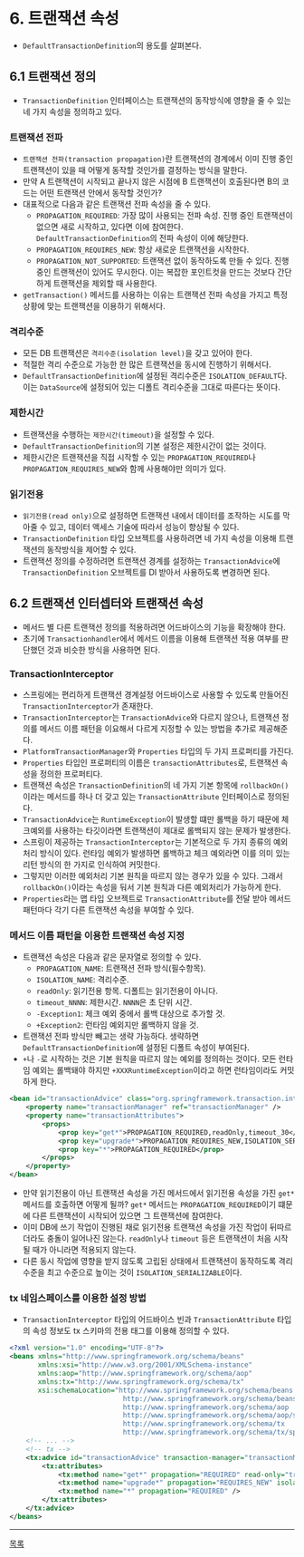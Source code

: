 # 6. 트랜잭션 속성

- `DefaultTransactionDefinition`의 용도를 살펴본다.

## 6.1 트랜잭션 정의

- `TransactionDefinition` 인터페이스는 트랜잭션의 동작방식에 영향을 줄 수 있는 네 가지 속성을 정의하고 있다.

### 트랜잭션 전파

- `트랜잭션 전파(transaction propagation)`란 트랜잭션의 경계에서 이미 진행 중인 트랜잭션이 있을 때 어떻게 동작할 것인가를 결정하는 방식을 말한다.
- 만약 A 트랜잭션이 시작되고 끝나지 않은 시점에 B 트랜잭션이 호출된다면 B의 코드는 어떤 트랜잭션 안에서 동작할 것인가?
- 대표적으로 다음과 같은 트랜잭션 전파 속성을 줄 수 있다.
    - `PROPAGATION_REQUIRED`: 가장 많이 사용되는 전파 속성. 진행 중인 트랜잭션이 없으면 새로 시작하고, 있다면 이에 참여한다. `DefaultTransactionDefinition`의 전파 속성이 이에 해당한다.
    - `PROPAGATION_REQUIRES_NEW`: 항상 새로운 트랜잭션을 시작한다.
    - `PROPAGATION_NOT_SUPPORTED`: 트랜잭션 없이 동작하도록 만들 수 있다. 진행 중인 트랜잭션이 있어도 무시한다. 이는 복잡한 포인트컷을 만드는 것보다 간단하게 트랜잭션을 제외할 때 사용한다. 
- `getTransaction()` 메서드를 사용하는 이유는 트랜잭션 전파 속성을 가지고 특정 상황에 맞는 트랜잭션을 이용하기 위해서다.

### 격리수준

- 모든 DB 트랜잭션은 `격리수준(isolation level)`을 갖고 있어야 한다.
- 적절한 격리 수준으로 가능한 한 많은 트랜잭션을 동시에 진행하기 위해서다.
- `DefaultTransactionDefinition`에 설정된 격리수준은 `ISOLATION_DEFAULT`다. 이는 `DataSource`에 설정되어 있는 디폴트 격리수준을 그대로 따른다는 뜻이다.

### 제한시간

- 트랜잭션을 수행하는 `제한시간(timeout)`을 설정할 수 있다.
- `DefaultTransactionDefinition`의 기본 설정은 제한시간이 없는 것이다.
- 제한시간은 트랜잭션을 직접 시작할 수 있는 `PROPAGATION_REQUIRED`나 `PROPAGATION_REQUIRES_NEW`와 함께 사용해야만 의미가 있다.

### 읽기전용

- `읽기전용(read only)`으로 설정하면 트랜잭션 내에서 데이터를 조작하는 시도를 막아줄 수 있고, 데이터 액세스 기술에 따라서 성능이 향상될 수 있다.
- `TransactionDefinition` 타입 오브젝트를 사용하려면 네 가지 속성을 이용해 트랜잭션의 동작방식을 제어할 수 있다.
- 트랜잭션 정의를 수정하려면 트랜잭션 경계를 설정하는 `TransactionAdvice`에 `TransactionDefinition` 오브젝트를 DI 받아서 사용하도록 변경하면 된다.

## 6.2 트랜잭션 인터셉터와 트랜잭션 속성

- 메서드 별 다른 트랜잭션 정의를 적용하려면 어드바이스의 기능을 확장해야 한다.
- 초기에 `Transactionhandler`에서 메서드 이름을 이용해 트랜잭션 적용 여부를 판단했던 것과 비슷한 방식을 사용하면 된다.

### TransactionInterceptor

- 스프링에는 편리하게 트랜잭션 경계설정 어드바이스로 사용할 수 있도록 만들어진 `TransactionInterceptor`가 존재한다.
- `TransactionInterceptor`는 `TransactionAdvice`와 다르지 않으나, 트랜잭션 정의를 메서드 이름 패턴을 이요해서 다르게 지정할 수 있는 방법을 추가로 제공해준다.
- `PlatformTransactionManager`와 `Properties` 타입의 두 가지 프로퍼티를 가진다.
- `Properties` 타입인 프로퍼티의 이름은 `transactionAttributes`로, 트랜잭션 속성을 정의한 프로퍼티다.
- 트랜잭션 속성은 `TransactionDefinition`의 네 가지 기본 항목에 `rollbackOn()`이라는 메서드를 하나 더 갖고 있는 `TransactionAttribute` 인터페이스로 정의된다.
- `TransactionAdvice`는 `RuntimeException`이 발생할 떄만 롤백을 하기 때문에 체크예외를 사용하는 타깃이라면 트랜잭션이 제대로 롤백되지 않는 문제가 발생한다.
- 스프링이 제공하는 `TransactionInterceptor`는 기본적으로 두 가지 종류의 예외처리 방식이 있다. 런타임 예외가 발생하면 롤백하고 체크 예외라면 이를 의미 있는 리턴 방식의 한 가지로 인식하여 커밋한다.
- 그렇지만 이러한 예외처리 기본 원칙을 따르지 않는 경우가 있을 수 있다. 그래서 `rollbackOn()`이라는 속성을 둬서 기본 원칙과 다른 예외처리가 가능하게 한다.
- `Properties`라는 맵 타입 오브젝트로 `TransactionAttribute`를 전달 받아 메서드 패턴마다 각기 다른 트랜잭션 속성을 부여할 수 있다.

### 메서드 이름 패턴을 이용한 트랜잭션 속성 지정

- 트랜잭션 속성은 다음과 같은 문자열로 정의할 수 있다.
    - `PROPAGATION_NAME`: 트랜잭션 전파 방식(필수항목).
    - `ISOLATION_NAME`: 격리수준.
    - `readOnly`: 읽기전용 항목. 디폴트는 읽기전용이 아니다.
    - `timeout_NNNN`: 제한시간. `NNNN`은 초 단위 시간.
    - `-Exception1`: 체크 예외 중에서 롤백 대상으로 추가할 것.
    - `+Exception2`: 런타임 예외지만 롤백하지 않을 것.
- 트랜잭션 전파 방식만 빼고는 생략 가능하다. 생략하면 `DefaultTransactionDefinition`에 설정된 디폴트 속성이 부여된다.
- `+`나 `-`로 시작하는 것은 기본 원칙을 따르지 않는 예외를 정의하는 것이다. 모든 런타임 예외는 롤백돼야 하지만 `+XXXRuntimeException`이라고 하면 런타임이라도 커밋하게 한다.

```xml
<bean id="transactionAdvice" class="org.springframework.transaction.interceptor.TransactionInterceptor">
    <property name="transactionManager" ref="transactionManager" />
    <property name="transactionAttributes">
        <props>
            <prop key="get*">PROPAGATION_REQUIRED,readOnly,timeout_30</prop>
            <prop key="upgrade*">PROPAGATION_REQUIRES_NEW,ISOLATION_SERIALIZABLE</prop>
            <prop key="*">PROPAGATION_REQUIRED</prop>
        </props>
    </property>
</bean>
```

- 만약 읽기전용이 아닌 트랜잭션 속성을 가진 메서드에서 읽기전용 속성을 가진 `get*` 메서드를 호출하면 어떻게 될까? `get*` 메서드는 `PROPAGATION_REQUIRED`이기 떄문에 다른 트랜잭션이 시작되어 있으면 그 트랜잭션에 참여한다.
- 이미 DB에 쓰기 작업이 진행된 채로 읽기전용 트랜잭션 속성을 가진 작업이 뒤따르더라도 충돌이 일어나진 않는다. `readOnly`나 `timeout` 등은 트랜잭션이 처음 시작될 때가 아니라면 적용되지 않는다.
- 다른 동시 작업에 영향을 받지 않도록 고립된 상태에서 트랜잭션이 동작하도록 격리수준을 최고 수준으로 높이는 것이 `ISOLATION_SERIALIZABLE`이다.

### tx 네임스페이스를 이용한 설정 방법

- `TransactionInterceptor` 타입의 어드바이스 빈과 `TransactionAttribute` 타입의 속성 정보도 tx 스키마의 전용 태그를 이용해 정의할 수 있다.

```xml
<?xml version="1.0" encoding="UTF-8"?>
<beans xmlns="http://www.springframework.org/schema/beans"
       xmlns:xsi="http://www.w3.org/2001/XMLSchema-instance"
       xmlns:aop="http://www.springframework.org/schema/aop"
       xmlns:tx="http://www.springframework.org/schema/tx"
       xsi:schemaLocation="http://www.springframework.org/schema/beans
                            http://www.springframework.org/schema/beans/spring-beans.xsd
                            http://www.springframework.org/schema/aop
                            http://www.springframework.org/schema/aop/spring-aop-3.0.xsd
                            http://www.springframework.org/schema/tx
                            http://www.springframework.org/schema/tx/spring-aop-2.5.xsd">
    <!-- ... -->
    <!-- tx -->
    <tx:advice id="transactionAdvice" transaction-manager="transactionManager">
        <tx:attributes>
            <tx:method name="get*" propagation="REQUIRED" read-only="true" timeout="30" />
            <tx:method name="upgrade*" propagation="REQUIRES_NEW" isolation="SERIALIZABLE" />
            <tx:method name="*" propagation="REQUIRED" />
        </tx:attributes>
    </tx:advice>
</beans>
```

---
[목록](./index.md)

